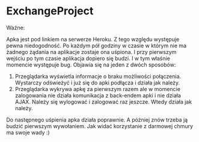 ExchangeProject
===============

Ważne:

Apka jest pod linkiem na serwerze Heroku. Z tego względu występuje pewna niedogodność. Po każdym pół
godziny w czasie w którym nie ma żadnego żądania na aplikacje zostaje ona uśpiona. I przy pierwszym wejściu po tym czasie 
aplikacja dopiero się budzi. I w tym właśnie momencie występuje bug. Objawia się na jeden z dwóch sposobów:

1) Przeglądarka wyświetla informacje o braku możliwości połączenia. Wystarczy odświeżyć i już się do apki podłącza i działa jak należy.
2) Przeglądarka wykrywa apkę za pierwszym razem ale w momencie zalogowania nie działa komunikacja z back-endem apki i nie działa AJAX. Należy się wylogować i zalogować raz jeszcze. Wtedy działa jak należy.

Do następnego uśpienia apka działa poprawnie. A później znów trzeba ją budzić pierwszym wywołaniem.
Jak widać korzystanie z darmowej chmury ma swoje wady :)


